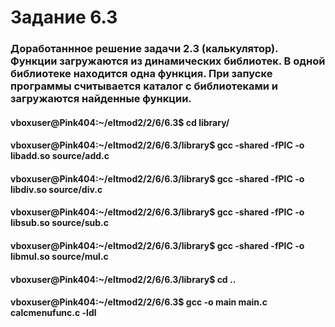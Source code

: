 # Задание 6.3

### Доработаннное решение задачи 2.3 (калькулятор). Функции загружаются из динамических библиотек. В одной библиотеке находится одна функция. При запуске программы считывается каталог с библиотеками и загружаются найденные функции.

#### vboxuser@Pink404:~/eltmod2/2/6/6.3$ cd library/
#### vboxuser@Pink404:~/eltmod2/2/6/6.3/library$ gcc -shared -fPIC -o libadd.so source/add.c
#### vboxuser@Pink404:~/eltmod2/2/6/6.3/library$ gcc -shared -fPIC -o libdiv.so source/div.c
#### vboxuser@Pink404:~/eltmod2/2/6/6.3/library$ gcc -shared -fPIC -o libsub.so source/sub.c
#### vboxuser@Pink404:~/eltmod2/2/6/6.3/library$ gcc -shared -fPIC -o libmul.so source/mul.c
#### vboxuser@Pink404:~/eltmod2/2/6/6.3/library$ cd ..
#### vboxuser@Pink404:~/eltmod2/2/6/6.3$ gcc -o main main.c calcmenufunc.c -ldl